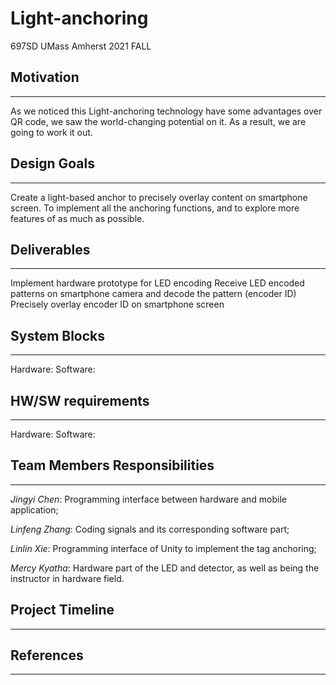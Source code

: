 # Light-anchoring
697SD UMass Amherst 2021 FALL



## Motivation
--------
As we noticed this Light-anchoring technology have some advantages over QR code, we saw the world-changing potential on it. As a result, we are going to work it out.

## Design Goals
--------
Create a light-based anchor to precisely overlay content on smartphone screen.
To implement all the anchoring functions, and to explore more features of as much as possible.

## Deliverables
--------
Implement hardware prototype for LED encoding
Receive LED encoded patterns on smartphone camera and decode the pattern (encoder ID)
Precisely overlay encoder ID on smartphone screen

## System Blocks
--------
Hardware:
Software:

## HW/SW requirements
--------
Hardware:
Software:

## Team Members Responsibilities
--------
*Jingyi Chen*: Programming interface between hardware and mobile application;   

*Linfeng Zhang*:  Coding signals and its corresponding software part;   

*Linlin Xie*: Programming interface of Unity to implement the tag anchoring;   

*Mercy Kyatha*: Hardware part of the LED and detector, as well as being the instructor in hardware field.   


## Project Timeline
--------

## References
--------
